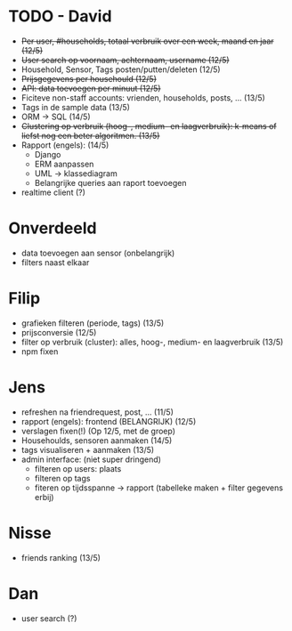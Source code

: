 TODO - David
============
- ~~Per user, #households, totaal verbruik over een week, maand en jaar (12/5)~~
- ~~User search op voornaam, achternaam, username (12/5)~~
- Household, Sensor, Tags posten/putten/deleten (12/5)
- ~~Prijsgegevens per househould (12/5)~~
- ~~API: data toevoegen per minuut (12/5)~~
- Ficiteve non-staff accounts: vrienden, households, posts, ... (13/5)
- Tags in de sample data (13/5)
- ORM -> SQL (14/5)
- ~~Clustering op verbruik (hoog-, medium- en laagverbruik): k-means of liefst nog een beter algoritmen. (13/5)~~
- Rapport (engels): (14/5)
    - Django
    - ERM aanpassen
    - UML -> klassediagram
    - Belangrijke queries aan raport toevoegen
- realtime client (?)

Onverdeeld
==========
- data toevoegen aan sensor (onbelangrijk)
- filters naast elkaar

Filip
========
- grafieken filteren (periode, tags) (13/5)
- prijsconversie (12/5)
- filter op verbruik (cluster): alles, hoog-, medium- en laagverbruik (13/5)
- npm fixen

Jens
====
- refreshen na friendrequest, post, ... (11/5)
- rapport (engels): frontend (BELANGRIJK) (12/5)
- verslagen fixen(!) (Op 12/5, met de groep)
- Househoulds, sensoren aanmaken (14/5)
- tags visualiseren + aanmaken (13/5)
- admin interface: (niet super dringend)
    - filteren op users: plaats
    - filteren op tags
    - fiteren op tijdsspanne
    -> rapport (tabelleke maken + filter gegevens erbij)

Nisse
=====
- friends ranking (13/5)

Dan
===
- user search (?)
